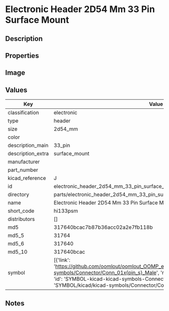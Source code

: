 # Electronic Header 2D54 Mm 33 Pin Surface Mount

## Description

## Properties


## Image


## Values

| Key | Value |
| --- | --- |
| classification | electronic |
| type | header |
| size | 2d54_mm |
| color |  |
| description_main | 33_pin |
| description_extra | surface_mount |
| manufacturer |  |
| part_number |  |
| kicad_reference | J |
| id | electronic_header_2d54_mm_33_pin_surface_mount |
| directory | parts/electronic_header_2d54_mm_33_pin_surface_mount |
| name | Electronic Header 2D54 Mm 33 Pin Surface Mount |
| short_code | hi133psm |
| distributors | [] |
| md5 | 317640bcac7b87b36acc02a2e7fb118b |
| md5_5 | 31764 |
| md5_6 | 317640 |
| md5_10 | 317640bcac |
| symbol | [{'link': 'https://github.com/oomlout/oomlout_OOMP_eda_V2/tree/main/SYMBOL/kicad/kicad-symbols/Connector/Conn_01x{pin_s}_Male', 'name': 'Connector : Conn_01x33_Male', 'id': 'SYMBOL-kicad-kicad-symbols-Connector-Conn_01x33_Male', 'directory': 'SYMBOL/kicad/kicad-symbols/Connector/Conn_01x33_Male/'}] |

## Notes

